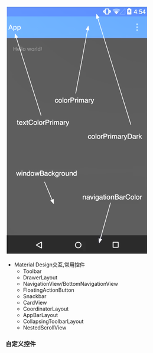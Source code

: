


![material](./images/READEME_material-1630215319886.png)

* Material Design交互,常用控件
     - Toolbar
     - DrawerLayout
     - NavigationView/BottomNavigationView
     - FloatingActionButton
     - Snackbar
     - CardView
     - CoordinatorLayout
     - AppBarLayout
     - CollapsingToolbarLayout
     - NestedScrollView

###  自定义控件
